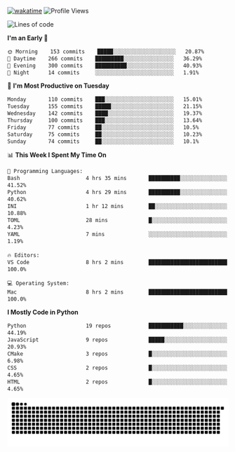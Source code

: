 [![wakatime](https://wakatime.com/badge/user/b920b284-3cde-4cd4-b72e-f7f22d050b16.svg)](https://wakatime.com/@b920b284-3cde-4cd4-b72e-f7f22d050b16)
![Profile Views](http://img.shields.io/badge/Profile%20Views-4586-blue)
<!--START_SECTION:waka-->
![Lines of code](https://img.shields.io/badge/From%20Hello%20World%20I%27ve%20Written--775%20Thousand%20lines%20of%20code-blue)

**I'm an Early 🐤** 

```text
🌞 Morning    153 commits    █████░░░░░░░░░░░░░░░░░░░░   20.87% 
🌆 Daytime    266 commits    █████████░░░░░░░░░░░░░░░░   36.29% 
🌃 Evening    300 commits    ██████████░░░░░░░░░░░░░░░   40.93% 
🌙 Night      14 commits     ░░░░░░░░░░░░░░░░░░░░░░░░░   1.91%

```
📅 **I'm Most Productive on Tuesday** 

```text
Monday       110 commits    ███░░░░░░░░░░░░░░░░░░░░░░   15.01% 
Tuesday      155 commits    █████░░░░░░░░░░░░░░░░░░░░   21.15% 
Wednesday    142 commits    ████░░░░░░░░░░░░░░░░░░░░░   19.37% 
Thursday     100 commits    ███░░░░░░░░░░░░░░░░░░░░░░   13.64% 
Friday       77 commits     ██░░░░░░░░░░░░░░░░░░░░░░░   10.5% 
Saturday     75 commits     ██░░░░░░░░░░░░░░░░░░░░░░░   10.23% 
Sunday       74 commits     ██░░░░░░░░░░░░░░░░░░░░░░░   10.1%

```


📊 **This Week I Spent My Time On** 

```text
💬 Programming Languages: 
Bash                     4 hrs 35 mins       ██████████░░░░░░░░░░░░░░░   41.52% 
Python                   4 hrs 29 mins       ██████████░░░░░░░░░░░░░░░   40.62% 
INI                      1 hr 12 mins        ██░░░░░░░░░░░░░░░░░░░░░░░   10.88% 
TOML                     28 mins             █░░░░░░░░░░░░░░░░░░░░░░░░   4.23% 
YAML                     7 mins              ░░░░░░░░░░░░░░░░░░░░░░░░░   1.19%

🔥 Editors: 
VS Code                  8 hrs 2 mins        █████████████████████████   100.0%

💻 Operating System: 
Mac                      8 hrs 2 mins        █████████████████████████   100.0%

```

**I Mostly Code in Python** 

```text
Python                   19 repos            ███████████░░░░░░░░░░░░░░   44.19% 
JavaScript               9 repos             █████░░░░░░░░░░░░░░░░░░░░   20.93% 
CMake                    3 repos             █░░░░░░░░░░░░░░░░░░░░░░░░   6.98% 
CSS                      2 repos             █░░░░░░░░░░░░░░░░░░░░░░░░   4.65% 
HTML                     2 repos             █░░░░░░░░░░░░░░░░░░░░░░░░   4.65%

```



<!--END_SECTION:waka-->
![Snake animation](https://raw.githubusercontent.com/timmypidashev/timmypidashev/main/commits.svg)
